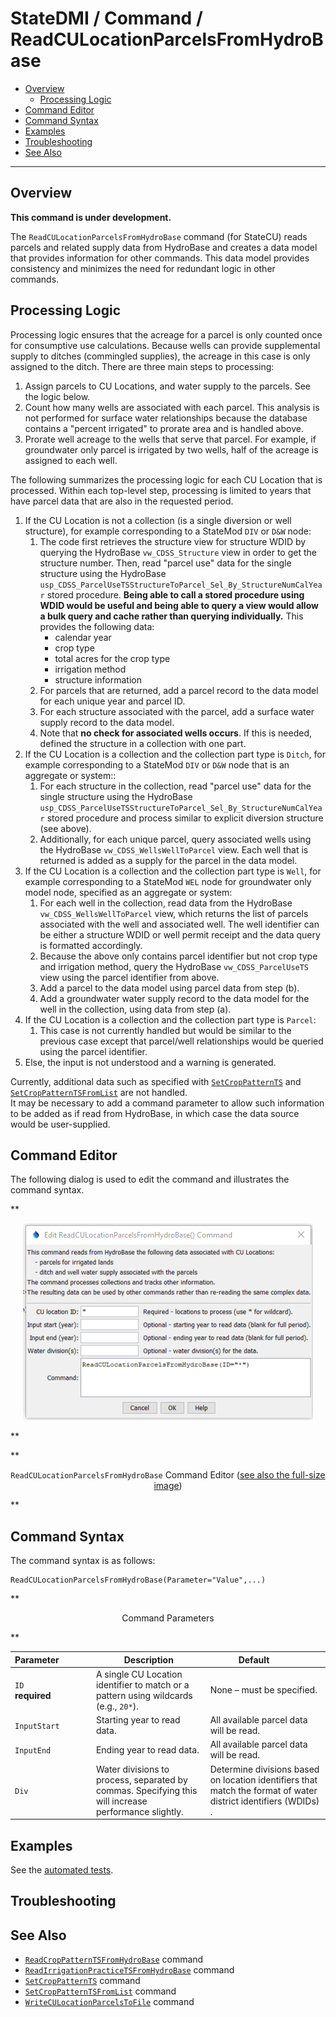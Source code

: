 # StateDMI / Command / ReadCULocationParcelsFromHydroBase #

* [Overview](#overview)
	+ [Processing Logic](#processing-logic)
* [Command Editor](#command-editor)
* [Command Syntax](#command-syntax)
* [Examples](#examples)
* [Troubleshooting](#troubleshooting)
* [See Also](#see-also)

-------------------------

## Overview ##

**This command is under development.**

The `ReadCULocationParcelsFromHydroBase` command (for StateCU) reads parcels and related supply data from HydroBase
and creates a data model that provides information for other commands.
This data model provides consistency and minimizes the need for redundant logic in other commands.

## Processing Logic ##

Processing logic ensures that the acreage for a parcel is only counted once for consumptive use calculations.
Because wells can provide supplemental supply to ditches (commingled supplies),
the acreage in this case is only assigned to the ditch.
There are three main steps to processing:

1. Assign parcels to CU Locations, and water supply to the parcels.
See the logic below.
2. Count how many wells are associated with each parcel.
This analysis is not performed for surface water relationships because the database
contains a "percent irrigated" to prorate area and is handled above.
3. Prorate well acreage to the wells that serve that parcel.
For example, if groundwater only parcel is irrigated by two wells,
half of the acreage is assigned to each well.

The following summarizes the processing logic for each CU Location that is processed.
Within each top-level step, processing is limited to years that have parcel data that
are also in the requested period.

1. If the CU Location is not a collection (is a single diversion or well structure),
for example corresponding to a StateMod `DIV` or `D&W` node:
	1.  The code first retrieves the structure view for structure WDID
	by querying the HydroBase `vw_CDSS_Structure` view in order to get the structure number.
	Then, read "parcel use" data for the single structure using the HydroBase
	`usp_CDSS_ParcelUseTSStructureToParcel_Sel_By_StructureNumCalYear` stored procedure.
	**Being able to call a stored procedure using WDID would be useful and
	being able to query a view would allow a bulk query and cache rather than querying individually.**
	This provides the following data:
		* calendar year
		* crop type
		* total acres for the crop type
		* irrigation method
		* structure information
	2. For parcels that are returned, add a parcel record to the data model for each unique year and parcel ID.
	3. For each structure associated with the parcel, add a surface water supply record to the data model.
	4. Note that **no check for associated wells occurs**.
	If this is needed, defined the structure in a collection with one part.
2. If the CU Location is a collection and the collection part type is `Ditch`,
for example corresponding to a StateMod `DIV` or `D&W` node that is an aggregate or system::
	1. For each structure in the collection,
	read "parcel use" data for the single structure using the HydroBase
	`usp_CDSS_ParcelUseTSStructureToParcel_Sel_By_StructureNumCalYear` stored procedure
	and process similar to explicit diversion structure (see above).
	2. Additionally, for each unique parcel, query associated wells using the
	HydroBase `vw_CDSS_WellsWellToParcel` view.
	Each well that is returned is added as a supply for the parcel in the data model.
3. If the CU Location is a collection and the collection part type is `Well`,
for example corresponding to a StateMod `WEL` node for groundwater only model node,
specified as an aggregate or system:
	1. For each well in the collection, read data from the HydroBase `vw_CDSS_WellsWellToParcel` view,
	which returns the list of parcels associated with the well and associated well.
	The well identifier can be either a structure WDID or well permit receipt
	and the data query is formatted accordingly.
	2. Because the above only contains parcel identifier but not crop type and irrigation method,
	query the HydroBase `vw_CDSS_ParcelUseTS` view using the parcel identifier from above.
	3. Add a parcel to the data model using parcel data from step (b).
	4. Add a groundwater water supply record to the data model for the well in the collection,
	using data from step (a).
4. If the CU Location is a collection and the collection part type is `Parcel`:
	1. This case is not currently handled but would be similar to the previous case
	except that parcel/well relationships would be queried using the parcel identifier.
5. Else, the input is not understood and a warning is generated.

Currently, additional data such as specified with
[`SetCropPatternTS`](../SetCropPatternTS/SetCropPatternTS.md) and
[`SetCropPatternTSFromList`](../SetCropPatternTSFromList/SetCropPatternTSFromList.md) are not handled.  
It may be necessary to add a command parameter to allow such information to be added as if read from HydroBase,
in which case the data source would be user-supplied.

## Command Editor ##

The following dialog is used to edit the command and illustrates the command syntax.

**<p style="text-align: center;">
![ReadCULocationParcelsFromHydroBase](ReadCULocationParcelsFromHydroBase.png)
</p>**

**<p style="text-align: center;">
`ReadCULocationParcelsFromHydroBase` Command Editor (<a href="../ReadCULocationParcelsFromHydroBase.png">see also the full-size image</a>)
</p>**

## Command Syntax ##

The command syntax is as follows:

```text
ReadCULocationParcelsFromHydroBase(Parameter="Value",...)
```
**<p style="text-align: center;">
Command Parameters
</p>**

| **Parameter**&nbsp;&nbsp;&nbsp;&nbsp;&nbsp;&nbsp;&nbsp;&nbsp;&nbsp;&nbsp;&nbsp;&nbsp; | **Description** | **Default**&nbsp;&nbsp;&nbsp;&nbsp;&nbsp;&nbsp;&nbsp;&nbsp;&nbsp;&nbsp; |
| --------------|-----------------|----------------- |
| `ID` <br>**required** | A single CU Location identifier to match or a pattern using wildcards (e.g., `20*`). | None – must be specified. |
| `InputStart` | Starting year to read data. | All available parcel data will be read. |
| `InputEnd` | Ending year to read data. | All available parcel data will be read. |
| `Div` | Water divisions to process, separated by commas.  Specifying this will increase performance slightly. | Determine divisions based on location identifiers that match the format of water district identifiers (WDIDs) . |

## Examples ##

See the [automated tests](https://github.com/OpenCDSS/cdss-app-statedmi-test/tree/master/test/regression/commands/ReadCULocationParcelsFromHydroBase).

## Troubleshooting ##

## See Also ##

* [`ReadCropPatternTSFromHydroBase`](../ReadCropPatternTSFromHydroBase/ReadCropPatternTSFromHydroBase.md) command
* [`ReadIrrigationPracticeTSFromHydroBase`](../ReadIrrigationPracticeTSFromHydroBase/ReadIrrigationPracticeTSFromHydroBase.md) command
* [`SetCropPatternTS`](../SetCropPatternTS/SetCropPatternTS.md) command
* [`SetCropPatternTSFromList`](../SetCropPatternTSFromList/SetCropPatternTSFromList.md) command
* [`WriteCULocationParcelsToFile`](../WriteCULocationParcelsToFile/WriteCULocationParcelsToFile.md) command
